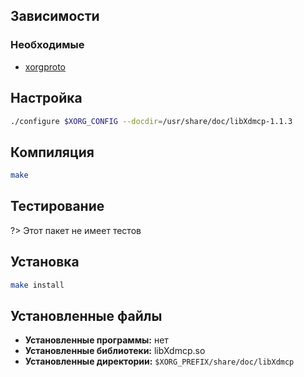 <package-info :package="package" showsbu2></package-info>

<script>
		new Vue({
		el: '#main',
		data: { package: {} },
		mounted: function () {
				this.getPackage('libxdmcp');
		},
		methods: {
			getPackage: function(name) {
					getPackage(name)
					.then(response => this.package = response);
			},
		}
  })
</script>

## Зависимости
### Необходимые
* [xorgproto](xorgproto.md)

## Настройка

```bash
./configure $XORG_CONFIG --docdir=/usr/share/doc/libXdmcp-1.1.3
```

## Компиляция

```bash
make
```

## Тестирование

?> Этот пакет не имеет тестов

## Установка

```bash
make install
```

## Установленные файлы
* **Установленные программы:** нет
* **Установленные библиотеки:** libXdmcp.so
* **Установленные директории:** `$XORG_PREFIX/share/doc/libXdmcp`
